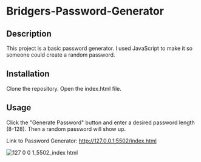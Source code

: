 # Bridgers-Password-Generator

## Description

This project is a basic password generator. I used JavaScript to make it so someone could create a random password.

## Installation

Clone the repository.
Open the index.html file.

## Usage

Click the "Generate Password" button and enter a desired password length (8-128). Then a random password will show up.

Link to Password Generator: http://127.0.0.1:5502/index.html

![127 0 0 1_5502_index html](https://user-images.githubusercontent.com/130262452/236373602-6c63c579-0b88-4138-9439-cac71d3a018d.png)
